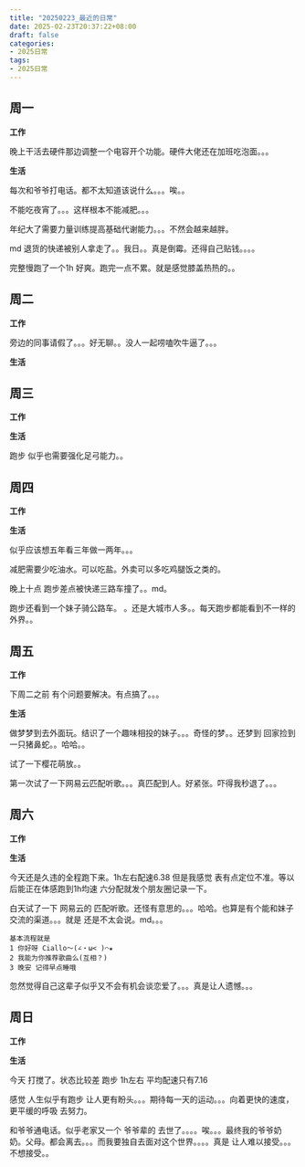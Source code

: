 ```yaml
---
title: "20250223_最近的日常"
date: 2025-02-23T20:37:22+08:00
draft: false
categories:
- 2025日常
tags:
- 2025日常
---
```



## 周一

**工作**

晚上干活去硬件那边调整一个电容开个功能。硬件大佬还在加班吃泡面。。。


**生活**

每次和爷爷打电话。都不太知道该说什么。。。唉。。

不能吃夜宵了。。。这样根本不能减肥。。。

年纪大了需要力量训练提高基础代谢能力。。。不然会越来越胖。

md 退货的快递被别人拿走了。。我日。。真是倒霉。还得自己贴钱。。。。

完整慢跑了一个1h 好爽。跑完一点不累。就是感觉膝盖热热的。。



## 周二

**工作**

旁边的同事请假了。。。好无聊。。没人一起唠嗑吹牛逼了。。。

**生活**



## 周三


**工作**



**生活**

跑步 似乎也需要强化足弓能力。。

## 周四


**工作**



**生活**

似乎应该想五年看三年做一两年。。。

减肥需要少吃油水。可以吃盐。外卖可以多吃鸡腿饭之类的。

晚上十点 跑步差点被快递三路车撞了。。md。

跑步还看到一个妹子骑公路车。 。还是大城市人多。。每天跑步都能看到不一样的外界。。



## 周五


**工作**

下周二之前 有个问题要解决。有点搞了。。。


**生活**

做梦梦到去外面玩。结识了一个趣味相投的妹子。。。奇怪的梦。。还梦到 回家捡到一只猪鼻蛇。。哈哈。。

试了一下樱花萌放。。

第一次试了一下网易云匹配听歌。。。真匹配到人。好紧张。吓得我秒退了。。。


## 周六


**工作**



**生活**

今天还是久违的全程跑下来。1h左右配速6.38 但是我感觉 表有点定位不准。等以后能正在体感跑到1h均速 六分配就发个朋友圈记录一下。


白天试了一下 网易云的 匹配听歌。还怪有意思的。。。哈哈。也算是有个能和妹子交流的渠道。。。就是 还是不太会说。md。。。

```
基本流程就是
1 你好呀 Ciallo～(∠・ω< )⌒★
2 我能为你推荐歌曲么(互相？)
3 晚安 记得早点睡哦
```


忽然觉得自己这辈子似乎又不会有机会谈恋爱了。。。真是让人遗憾。。。

## 周日


**工作**



**生活**

今天 打搅了。状态比较差 跑步 1h左右 平均配速只有7.16

感觉 人生似乎有跑步 让人更有盼头。。。期待每一天的运动。。。向着更快的速度，更平缓的呼吸  去努力。 

和爷爷通电话。似乎老家又一个 爷爷辈的 去世了。。。。唉。。。最终我的爷爷奶奶。父母。都会离去。。。而我要独自去面对这个世界。。。。真是 让人难以接受。。。不想接受。。
